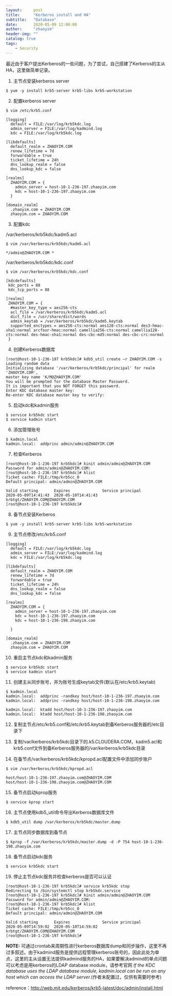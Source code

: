 ```yaml
---
layout:     post
title:      "Kerberos install and HA"
subtitle:   "Database"
date:       2020-05-09 12:00:00
author:     "zhaoyim"
header-img: ""
catalog: true
tags:
    - Security
---
```


最近由于客户提出Kerberos的一些问题，为了尝试，自己搭建了Kerberos的主从HA，这里做简单记录。

1. 主节点安装kerberos server
```
$ yum -y install krb5-server krb5-libs krb5-workstation
```

2. 配置kerberos server
```
$ vim /etc/krb5.conf

[logging]
  default = FILE:/var/log/krb5kdc.log
  admin_server = FILE:/var/log/kadmind.log
  kdc = FILE:/var/log/krb5kdc.log

[libdefaults]
  default_realm = ZHAOYIM.COM
  renew_lifetime = 7d
  forwardable = true
  ticket_lifetime = 24h
  dns_lookup_realm = false
  dns_lookup_kdc = false

[realms]
  ZHAOYIM.COM = {
    admin_server = host-10-1-236-197.zhaoyim.com
    kdc = host-10-1-236-197.zhaoyim.com
  }

[domain_realm]
  .zhaoyim.com = ZHAOYIM.COM
  zhaoyim.com = ZHAOYIM.COM
```

3. 配置kdc
 
/var/kerberos/krb5kdc/kadm5.acl
```
$ vim /var/kerberos/krb5kdc/kadm5.acl

*/admin@ZHAOYIM.COM	*
```
/var/kerberos/krb5kdc/kdc.conf
```
$ vim /var/kerberos/krb5kdc/kdc.conf

[kdcdefaults]
 kdc_ports = 88
 kdc_tcp_ports = 88

[realms]
 ZHAOYIM.COM = {
  #master_key_type = aes256-cts
  acl_file = /var/kerberos/krb5kdc/kadm5.acl
  dict_file = /usr/share/dict/words
  admin_keytab = /var/kerberos/krb5kdc/kadm5.keytab
  supported_enctypes = aes256-cts:normal aes128-cts:normal des3-hmac-sha1:normal arcfour-hmac:normal camellia256-cts:normal camellia128-cts:normal des-hmac-sha1:normal des-cbc-md5:normal des-cbc-crc:normal
 }
```

4. 创建Kerberos数据库
```
[root@host-10-1-236-197 krb5kdc]# kdb5_util create –r ZHAOYIM.COM -s
Loading random data
Initializing database '/var/kerberos/krb5kdc/principal' for realm 'ZHAOYIM.COM',
master key name 'K/M@ZHAOYIM.COM'
You will be prompted for the database Master Password.
It is important that you NOT FORGET this password.
Enter KDC database master key:
Re-enter KDC database master key to verify:
```

5. 启动kdc和kadmin服务
```
$ service krb5kdc start
$ service kadmin start
```

6. 添加管理账号
```
$ kadmin.local
kadmin.local:  addprinc admin/admin@ZHAOYIM.COM
```

7. 检查Kerberos
```
[root@host-10-1-236-197 krb5kdc]# kinit admin/admin@ZHAOYIM.COM
Password for admin/admin@ZHAOYIM.COM:
[root@host-10-1-236-197 krb5kdc]# klist
Ticket cache: FILE:/tmp/krb5cc_0
Default principal: admin/admin@ZHAOYIM.COM

Valid starting       Expires              Service principal
2020-05-09T14:41:43  2020-05-10T14:41:43  krbtgt/ZHAOYIM.COM@ZHAOYIM.COM
[root@host-10-1-236-197 krb5kdc]#

```

8. 备节点安装Kerberos
```
$ yum -y install krb5-server krb5-libs krb5-workstation
```

9. 主节点修改/etc/krb5.conf
```
[logging]
  default = FILE:/var/log/krb5kdc.log
  admin_server = FILE:/var/log/kadmind.log
  kdc = FILE:/var/log/krb5kdc.log

[libdefaults]
  default_realm = ZHAOYIM.COM
  renew_lifetime = 7d
  forwardable = true
  ticket_lifetime = 24h
  dns_lookup_realm = false
  dns_lookup_kdc = false

[realms]
  ZHAOYIM.COM = {
    admin_server = host-10-1-236-197.zhaoyim.com
    kdc = host-10-1-236-197.zhaoyim.com
    kdc = host-10-1-236-198.zhaoyim.com

  }

[domain_realm]
  .zhaoyim.com = ZHAOYIM.COM
  zhaoyim.com = ZHAOYIM.COM
```

10. 重启主节点kdc和kadmin服务
```
$ service krb5kdc start
$ service kadmin start
```

11. 创建主从同步账号，并为账号生成keytab文件(默认在/etc/krb5.keytab)
```
$ kadmin.local
kadmin.local:  addprinc -randkey host/host-10-1-236-197.zhaoyim.com
kadmin.local:  addprinc -randkey host/host-10-1-236-198.zhaoyim.com
 
kadmin.local:  ktadd host/host-10-1-236-197.zhaoyim.com
kadmin.local:  ktadd host/host-10-1-236-198.zhaoyim.com
```

12. 复制主节点/etc/krb5.conf和/etc/krb5.keytab到备Kerberos服务器的/etc目录下

13. 复制/var/kerberos/krb5kdc目录下的.k5.CLOUDERA.COM，kadm5.acl和krb5.conf文件到备Kerberos服务器的/var/kerberos/krb5kdc目录

14. 在备节点/var/kerberos/krb5kdc/kpropd.acl配置文件中添加同步账户
```
$ vim /var/kerberos/krb5kdc/kpropd.acl

host/host-10-1-236-197.zhaoyim.com@ZHAOYIM.COM
host/host-10-1-236-198.zhaoyim.com@ZHAOYIM.COM
```

15. 备节点启动kprop服务
```
$ service kprop start
```

16. 主节点使用kdb5_util命令导出Kerberos数据库文件
```
$ kdb5_util dump /var/kerberos/krb5kdc/master.dump
```

17. 主节点同步数据库到备节点
```
$ kprop -f /var/kerberos/krb5kdc/master.dump -d -P 754 host-10-1-236-198.zhaoyim.com
```

18. 备节点启动kdc服务
```
$ service krb5kdc start
```

19. 停止主节点kdc服务并检查kerberos是否可以认证
```
[root@host-10-1-236-197 krb5kdc]# service krb5kdc stop
Redirecting to /bin/systemctl stop krb5kdc.service
[root@host-10-1-236-197 krb5kdc]# kinit admin/admin@ZHAOYIM.COM
Password for admin/admin@ZHAOYIM.COM:
[root@host-10-1-236-197 krb5kdc]# klist
Ticket cache: FILE:/tmp/krb5cc_0
Default principal: admin/admin@ZHAOYIM.COM

Valid starting       Expires              Service principal
2020-05-09T14:59:02  2020-05-10T14:59:02  krbtgt/ZHAOYIM.COM@ZHAOYIM.COM
[root@host-10-1-236-197 krb5kdc]#
```

__NOTE:__ 可通过crontab来周期性进行kerberos数据库dump和同步操作，这里不再过多叙述。由于kadmind服务是提供远程管理kerberos账号的，因此此处为单点，这里的主从设置无法提供kadmind服务的HA，如果要解决admind的单点问题可以考虑是用kerberos的LDAP database module，请参考官网 _If the KDC database uses the LDAP database module, kadmin.local can be run on any host which can access the LDAP server._(作者未配置过，仅供有需要时参考)


reference：http://web.mit.edu/kerberos/krb5-latest/doc/admin/install.html